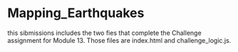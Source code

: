 # Mapping_Earthquakes
this sibmissions includes the two fies that complete the Challenge assignment for Module 13.  Those files are index.html and challenge_logic.js.

